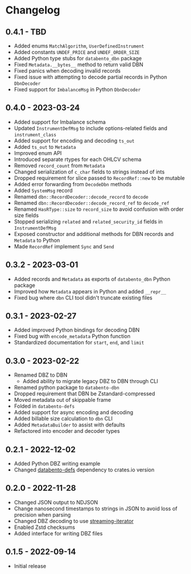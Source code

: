 # Changelog

## 0.4.1 - TBD
- Added enums `MatchAlgorithm`, `UserDefinedInstrument`
- Added constants `UNDEF_PRICE` and `UNDEF_ORDER_SIZE`
- Added Python type stubs for `databento_dbn` package
- Fixed `Metadata.__bytes__` method to return valid DBN
- Fixed panics when decoding invalid records
- Fixed issue with attempting to decode partial records in Python `DbnDecoder`
- Fixed support for `ImbalanceMsg` in Python `DbnDecoder`

## 0.4.0 - 2023-03-24
- Added support for Imbalance schema
- Updated `InstrumentDefMsg` to include options-related fields and `instrument_class`
- Added support for encoding and decoding `ts_out`
- Added `ts_out` to `Metadata`
- Improved enum API
- Introduced separate rtypes for each OHLCV schema
- Removed `record_count` from `Metadata`
- Changed serialization of `c_char` fields to strings instead of ints
- Dropped requirement for slice passed to `RecordRef::new` to be mutable
- Added error forwarding from `DecodeDbn` methods
- Added `SystemMsg` record
- Renamed `dbn::RecordDecoder::decode_record` to `decode`
- Renamed `dbn::RecordDecoder::decode_record_ref` to `decode_ref`
- Renamed `HasRType::size` to `record_size` to avoid confusion with order size fields
- Stopped serializing `related` and `related_security_id` fields in `InstrumentDefMsg`
- Exposed constructor and additional methods for DBN records and `Metadata` to Python
- Made `RecordRef` implement `Sync` and `Send`

## 0.3.2 - 2023-03-01
- Added records and `Metadata` as exports of `databento_dbn` Python package
- Improved how `Metadata` appears in Python and added `__repr__`
- Fixed bug where `dbn` CLI tool didn't truncate existing files

## 0.3.1 - 2023-02-27
- Added improved Python bindings for decoding DBN
- Fixed bug with `encode_metadata` Python function
- Standardized documentation for `start`, `end`, and `limit`

## 0.3.0 - 2023-02-22
- Renamed DBZ to DBN
  - Added ability to migrate legacy DBZ to DBN through CLI
- Renamed python package to `databento-dbn`
- Dropped requirement that DBN be Zstandard-compressed
- Moved metadata out of skippable frame
- Folded in `databento-defs`
- Added support for async encoding and decoding
- Added billable size calculation to `dbn` CLI
- Added `MetadataBuilder` to assist with defaults
- Refactored into encoder and decoder types

## 0.2.1 - 2022-12-02
- Added Python DBZ writing example
- Changed [databento-defs](https://crates.io/crates/databento-defs) dependency to crates.io version

## 0.2.0 - 2022-11-28
- Changed JSON output to NDJSON
- Change nanosecond timestamps to strings in JSON to avoid loss of precision when parsing
- Changed DBZ decoding to use [streaming-iterator](https://crates.io/crates/streaming-iterator)
- Enabled Zstd checksums
- Added interface for writing DBZ files

## 0.1.5 - 2022-09-14
- Initial release
